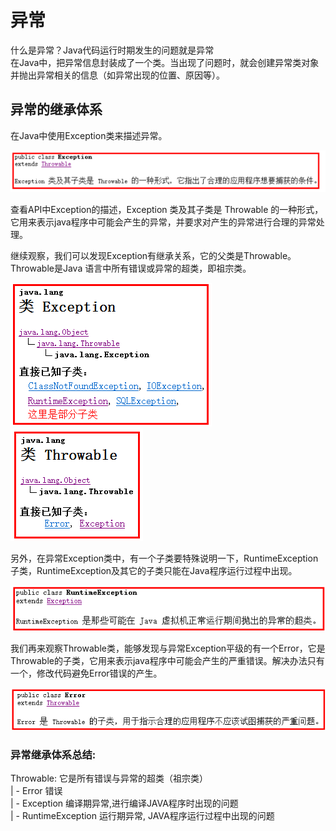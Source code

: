 # 异常
  什么是异常？Java代码运行时期发生的问题就是异常<br>
  在Java中，把异常信息封装成了一个类。当出现了问题时，就会创建异常类对象并抛出异常相关的信息（如异常出现的位置、原因等）。
## 异常的继承体系
  在Java中使用Exception类来描述异常。<br>

  ![text](https://github.com/AcherLi/Java/blob/master/img/doc01.png?raw=true)

  查看API中Exception的描述，Exception 类及其子类是 Throwable 的一种形式，它用来表示java程序中可能会产生的异常，并要求对产生的异常进行合理的异常处理。<br>

  继续观察，我们可以发现Exception有继承关系，它的父类是Throwable。Throwable是Java 语言中所有错误或异常的超类，即祖宗类。<br>

  ![text](https://github.com/AcherLi/Java/blob/master/img/doc02.png?raw=true)
  ![text](https://github.com/AcherLi/Java/blob/master/img/doc03.png?raw=true)<br>

  另外，在异常Exception类中，有一个子类要特殊说明一下，RuntimeException子类，RuntimeException及其它的子类只能在Java程序运行过程中出现。<br>

  ![text](https://github.com/AcherLi/Java/blob/master/img/doc04.png?raw=true)<br>

  我们再来观察Throwable类，能够发现与异常Exception平级的有一个Error，它是Throwable的子类，它用来表示java程序中可能会产生的严重错误。解决办法只有一个，修改代码避免Error错误的产生。<br>

  ![text](https://github.com/AcherLi/Java/blob/master/img/doc05.png?raw=true)<br>
### 异常继承体系总结:
  Throwable: 它是所有错误与异常的超类（祖宗类）<br>
    | - Error 错误<br>
    | - Exception 编译期异常,进行编译JAVA程序时出现的问题<br>
          | - RuntimeException 运行期异常, JAVA程序运行过程中出现的问题<br>
